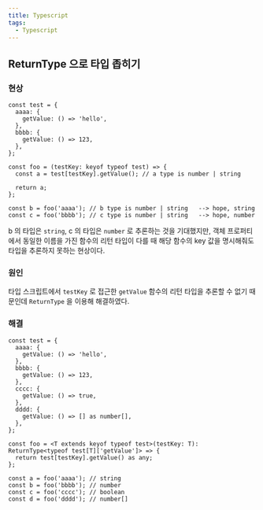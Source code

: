 ```yaml
---
title: Typescript
tags:
  - Typescript
---
```


## ReturnType 으로 타입 좁히기

### 현상

```tsx
const test = {
  aaaa: {
    getValue: () => 'hello',
  },
  bbbb: {
    getValue: () => 123,
  },
};

const foo = (testKey: keyof typeof test) => {
  const a = test[testKey].getValue(); // a type is number | string

  return a;
};

const b = foo('aaaa'); // b type is number | string   --> hope, string
const c = foo('bbbb'); // c type is number | string   --> hope, number
```

b 의 타입은 `string`, c 의 타입은 `number` 로 추론하는 것을 기대했지만, 객체 프로퍼티에서 동일한 이름을 가진 함수의 리턴 타입이 다를 때 해당 함수의 key 값을 명시해줘도 타입을 추론하지 못하는 현상이다.

### 원인

타입 스크립트에서 `testKey` 로 접근한 `getValue` 함수의 리턴 타입을 추론할 수 없기 때문인데 `ReturnType` 을 이용해 해결하였다.

### 해결

```tsx
const test = {
  aaaa: {
    getValue: () => 'hello',
  },
  bbbb: {
    getValue: () => 123,
  },
  cccc: {
    getValue: () => true,
  },
  dddd: {
    getValue: () => [] as number[],
  },
};

const foo = <T extends keyof typeof test>(testKey: T): ReturnType<typeof test[T]['getValue']> => {
  return test[testKey].getValue() as any;
};

const a = foo('aaaa'); // string
const b = foo('bbbb'); // number
const c = foo('cccc'); // boolean
const d = foo('dddd'); // number[]
```




